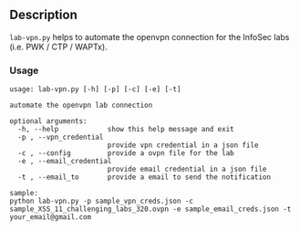 ## Description
`lab-vpn.py` helps to automate the openvpn connection for the InfoSec labs (i.e. PWK / CTP / WAPTx).

### Usage
```
usage: lab-vpn.py [-h] [-p] [-c] [-e] [-t]

automate the openvpn lab connection

optional arguments:
  -h, --help            show this help message and exit
  -p , --vpn_credential 
                        provide vpn credential in a json file
  -c , --config         provide a ovpn file for the lab
  -e , --email_credential 
                        provide email credential in a json file
  -t , --email_to       provide a email to send the notification

sample:
python lab-vpn.py -p sample_vpn_creds.json -c sample_XSS_11_challenging_labs_320.ovpn -e sample_email_creds.json -t your_email@gmail.com 
```


 


